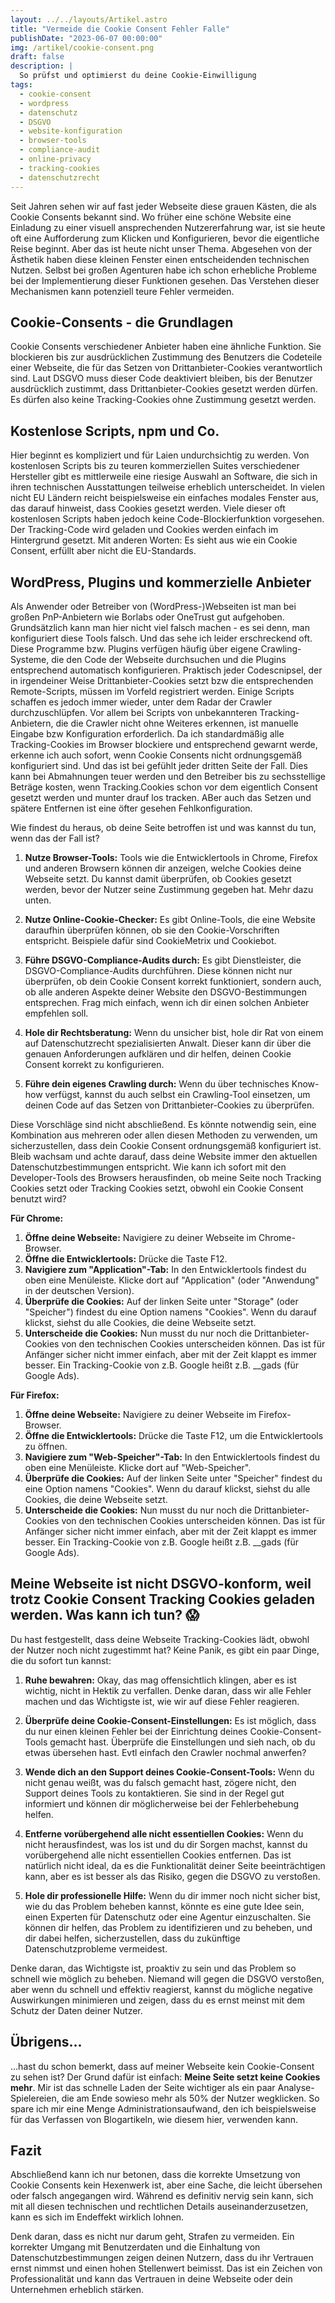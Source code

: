 ```yaml
---
layout: ../../layouts/Artikel.astro
title: "Vermeide die Cookie Consent Fehler Falle"
publishDate: "2023-06-07 00:00:00"
img: /artikel/cookie-consent.png
draft: false
description: |
  So prüfst und optimierst du deine Cookie-Einwilligung
tags:
  - cookie-consent
  - wordpress
  - datenschutz
  - DSGVO
  - website-konfiguration
  - browser-tools
  - compliance-audit
  - online-privacy
  - tracking-cookies
  - datenschutzrecht
---
```


Seit Jahren sehen wir auf fast jeder Webseite diese grauen Kästen, die als Cookie Consents bekannt sind. Wo früher eine schöne Website eine Einladung zu einer visuell ansprechenden Nutzererfahrung war, ist sie heute oft eine Aufforderung zum Klicken und Konfigurieren, bevor die eigentliche Reise beginnt. Aber das ist heute nicht unser Thema.
Abgesehen von der Ästhetik haben diese kleinen Fenster einen entscheidenden technischen Nutzen. Selbst bei großen Agenturen habe ich schon erhebliche Probleme bei der Implementierung dieser Funktionen gesehen. Das Verstehen dieser Mechanismen kann potenziell teure Fehler vermeiden.

## Cookie-Consents - die Grundlagen
Cookie Consents verschiedener Anbieter haben eine ähnliche Funktion. Sie blockieren bis zur ausdrücklichen Zustimmung des Benutzers die Codeteile einer Webseite, die für das Setzen von Drittanbieter-Cookies verantwortlich sind. Laut DSGVO muss dieser Code deaktiviert bleiben, bis der Benutzer ausdrücklich zustimmt, dass Drittanbieter-Cookies gesetzt werden dürfen. Es dürfen also keine Tracking-Cookies ohne Zustimmung gesetzt werden.

## Kostenlose Scripts, npm und Co.
Hier beginnt es kompliziert und für Laien undurchsichtig zu werden. Von kostenlosen Scripts bis zu teuren kommerziellen Suites verschiedener Hersteller gibt es mittlerweile eine riesige Auswahl an Software, die sich in ihren technischen Ausstattungen teilweise erheblich unterscheidet. In vielen nicht EU Ländern reicht beispielsweise ein einfaches modales Fenster aus, das darauf hinweist, dass Cookies gesetzt werden. Viele dieser oft kostenlosen Scripts haben jedoch keine Code-Blockierfunktion vorgesehen. Der Tracking-Code wird geladen und Cookies werden einfach im Hintergrund gesetzt. Mit anderen Worten: Es sieht aus wie ein Cookie Consent, erfüllt aber nicht die EU-Standards.



## WordPress, Plugins und kommerzielle Anbieter
Als Anwender oder Betreiber von (WordPress-)Webseiten ist man bei großen PnP-Anbietern wie Borlabs oder OneTrust gut aufgehoben. Grundsätzlich kann man hier nicht viel falsch machen - es sei denn, man konfiguriert diese Tools falsch. Und das sehe ich leider erschreckend oft.
Diese Programme bzw. Plugins verfügen häufig über eigene Crawling-Systeme, die den Code der Webseite durchsuchen und die Plugins entsprechend automatisch konfigurieren. Praktisch jeder Codescnipsel, der in irgendeiner Weise Drittanbieter-Cookies setzt bzw die entsprechenden Remote-Scripts, müssen im Vorfeld registriert werden. Einige Scripts schaffen es jedoch immer wieder, unter dem Radar der Crawler durchzuschlüpfen. Vor allem bei Scripts von unbekannteren Tracking-Anbietern, die die Crawler nicht ohne Weiteres erkennen, ist manuelle Eingabe bzw Konfiguration erforderlich.
Da ich standardmäßig alle Tracking-Cookies im Browser blockiere und entsprechend gewarnt werde, erkenne ich auch sofort, wenn Cookie Consents nicht ordnungsgemäß konfiguriert sind. Und das ist bei gefühlt jeder dritten Seite der Fall. Dies kann bei Abmahnungen teuer werden und den Betreiber bis zu sechsstellige Beträge kosten, wenn Tracking.Cookies schon vor dem eigentlich Consent gesetzt werden und munter drauf los tracken. ABer auch das Setzen und spätere Entfernen ist eine öfter gesehen Fehlkonfiguration.

Wie findest du heraus, ob deine Seite betroffen ist und was kannst du tun, wenn das der Fall ist?


1. **Nutze Browser-Tools:** Tools wie die Entwicklertools in Chrome, Firefox und anderen Browsern können dir anzeigen, welche Cookies deine Webseite setzt. Du kannst damit überprüfen, ob Cookies gesetzt werden, bevor der Nutzer seine Zustimmung gegeben hat. Mehr dazu unten.

2. **Nutze Online-Cookie-Checker:** Es gibt Online-Tools, die eine Website daraufhin überprüfen können, ob sie den Cookie-Vorschriften entspricht. Beispiele dafür sind CookieMetrix und Cookiebot.

3. **Führe DSGVO-Compliance-Audits durch:** Es gibt Dienstleister, die DSGVO-Compliance-Audits durchführen. Diese können nicht nur überprüfen, ob dein Cookie Consent korrekt funktioniert, sondern auch, ob alle anderen Aspekte deiner Website den DSGVO-Bestimmungen entsprechen. Frag mich einfach, wenn ich dir einen solchen Anbieter empfehlen soll.

4. **Hole dir Rechtsberatung:** Wenn du unsicher bist, hole dir Rat von einem auf Datenschutzrecht spezialisierten Anwalt. Dieser kann dir über die genauen Anforderungen aufklären und dir helfen, deinen Cookie Consent korrekt zu konfigurieren.

5. **Führe dein eigenes Crawling durch:** Wenn du über technisches Know-how verfügst, kannst du auch selbst ein Crawling-Tool einsetzen, um deinen Code auf das Setzen von Drittanbieter-Cookies zu überprüfen.

Diese Vorschläge sind nicht abschließend. Es könnte notwendig sein, eine Kombination aus mehreren oder allen diesen Methoden zu verwenden, um sicherzustellen, dass dein Cookie Consent ordnungsgemäß konfiguriert ist. Bleib wachsam und achte darauf, dass deine Website immer den aktuellen Datenschutzbestimmungen entspricht.
Wie kann ich sofort mit den Developer-Tools des Browsers herausfinden, ob meine Seite noch Tracking Cookies setzt oder Tracking Cookies setzt, obwohl ein Cookie Consent benutzt wird?


**Für Chrome:**
1. **Öffne deine Webseite:** Navigiere zu deiner Webseite im Chrome-Browser.
2. **Öffne die Entwicklertools:** Drücke die Taste F12.
3. **Navigiere zum "Application"-Tab:** In den Entwicklertools findest du oben eine Menüleiste. Klicke dort auf "Application" (oder "Anwendung" in der deutschen Version).
4. **Überprüfe die Cookies:** Auf der linken Seite unter "Storage" (oder "Speicher") findest du eine Option namens "Cookies". Wenn du darauf klickst, siehst du alle Cookies, die deine Webseite setzt.
5. **Unterscheide die Cookies:** Nun musst du nur noch die Drittanbieter-Cookies von den technischen Cookies unterscheiden können. Das ist für Anfänger sicher nicht immer einfach, aber mit der Zeit klappt es immer besser. Ein Tracking-Cookie von z.B. Google heißt z.B. __gads (für Google Ads).

**Für Firefox:**
1. **Öffne deine Webseite:** Navigiere zu deiner Webseite im Firefox-Browser.
2. **Öffne die Entwicklertools:** Drücke die Taste F12, um die Entwicklertools zu öffnen.
3. **Navigiere zum "Web-Speicher"-Tab:** In den Entwicklertools findest du oben eine Menüleiste. Klicke dort auf "Web-Speicher".
4. **Überprüfe die Cookies:** Auf der linken Seite unter "Speicher" findest du eine Option namens "Cookies". Wenn du darauf klickst, siehst du alle Cookies, die deine Webseite setzt.
5. **Unterscheide die Cookies:** Nun musst du nur noch die Drittanbieter-Cookies von den technischen Cookies unterscheiden können. Das ist für Anfänger sicher nicht immer einfach, aber mit der Zeit klappt es immer besser. Ein Tracking-Cookie von z.B. Google heißt z.B. __gads (für Google Ads).


## Meine Webseite ist nicht DSGVO-konform, weil trotz Cookie Consent Tracking Cookies geladen werden. Was kann ich tun? 😱

Du hast festgestellt, dass deine Webseite Tracking-Cookies lädt, obwohl der Nutzer noch nicht zugestimmt hat? Keine Panik, es gibt ein paar Dinge, die du sofort tun kannst:

1. **Ruhe bewahren:** Okay, das mag offensichtlich klingen, aber es ist wichtig, nicht in Hektik zu verfallen. Denke daran, dass wir alle Fehler machen und das Wichtigste ist, wie wir auf diese Fehler reagieren.

2. **Überprüfe deine Cookie-Consent-Einstellungen:** Es ist möglich, dass du nur einen kleinen Fehler bei der Einrichtung deines Cookie-Consent-Tools gemacht hast. Überprüfe die Einstellungen und sieh nach, ob du etwas übersehen hast. Evtl einfach den Crawler nochmal anwerfen?

3. **Wende dich an den Support deines Cookie-Consent-Tools:** Wenn du nicht genau weißt, was du falsch gemacht hast, zögere nicht, den Support deines Tools zu kontaktieren. Sie sind in der Regel gut informiert und können dir möglicherweise bei der Fehlerbehebung helfen.

4. **Entferne vorübergehend alle nicht essentiellen Cookies:** Wenn du nicht herausfindest, was los ist und du dir Sorgen machst, kannst du vorübergehend alle nicht essentiellen Cookies entfernen. Das ist natürlich nicht ideal, da es die Funktionalität deiner Seite beeinträchtigen kann, aber es ist besser als das Risiko, gegen die DSGVO zu verstoßen.

5. **Hole dir professionelle Hilfe:** Wenn du dir immer noch nicht sicher bist, wie du das Problem beheben kannst, könnte es eine gute Idee sein, einen Experten für Datenschutz oder eine Agentur einzuschalten. Sie können dir helfen, das Problem zu identifizieren und zu beheben, und dir dabei helfen, sicherzustellen, dass du zukünftige Datenschutzprobleme vermeidest.

Denke daran, das Wichtigste ist, proaktiv zu sein und das Problem so schnell wie möglich zu beheben. Niemand will gegen die DSGVO verstoßen, aber wenn du schnell und effektiv reagierst, kannst du mögliche negative Auswirkungen minimieren und zeigen, dass du es ernst meinst mit dem Schutz der Daten deiner Nutzer.

## Übrigens...
...hast du schon bemerkt, dass auf meiner Webseite kein Cookie-Consent zu sehen ist? Der Grund dafür ist einfach: **Meine Seite setzt keine Cookies mehr**. Mir ist das schnelle Laden der Seite wichtiger als ein paar Analyse-Spielereien, die am Ende sowieso mehr als 50% der Nutzer wegklicken. So spare ich mir eine Menge Administrationsaufwand, den ich beispielsweise für das Verfassen von Blogartikeln, wie diesem hier, verwenden kann.


## Fazit
Abschließend kann ich nur betonen, dass die korrekte Umsetzung von Cookie Consents kein Hexenwerk ist, aber eine Sache, die leicht übersehen oder falsch angegangen wird. Während es definitiv nervig sein kann, sich mit all diesen technischen und rechtlichen Details auseinanderzusetzen, kann es sich im Endeffekt wirklich lohnen.

Denk daran, dass es nicht nur darum geht, Strafen zu vermeiden. Ein korrekter Umgang mit Benutzerdaten und die Einhaltung von Datenschutzbestimmungen zeigen deinen Nutzern, dass du ihr Vertrauen ernst nimmst und einen hohen Stellenwert beimisst. Das ist ein Zeichen von Professionalität und kann das Vertrauen in deine Webseite oder dein Unternehmen erheblich stärken.

